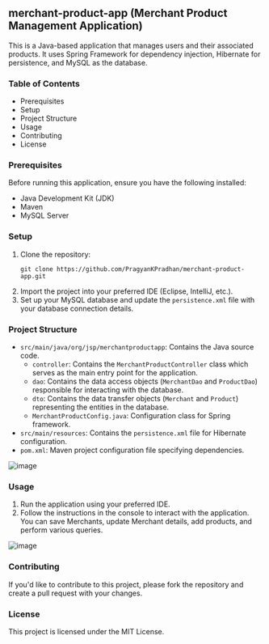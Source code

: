 ## merchant-product-app (Merchant Product Management Application)

This is a Java-based application that manages users and their associated products. It uses Spring Framework for dependency injection, Hibernate for persistence, and MySQL as the database.

### Table of Contents

- Prerequisites
- Setup
- Project Structure
- Usage
- Contributing
- License

### Prerequisites

Before running this application, ensure you have the following installed:

- Java Development Kit (JDK)
- Maven
- MySQL Server

### Setup

1. Clone the repository:
   ```
   git clone https://github.com/PragyanKPradhan/merchant-product-app.git
   ```
2. Import the project into your preferred IDE (Eclipse, IntelliJ, etc.).
3. Set up your MySQL database and update the `persistence.xml` file with your database connection details.

### Project Structure

- `src/main/java/org/jsp/merchantproductapp`: Contains the Java source code.
  - `controller`: Contains the `MerchantProductController` class which serves as the main entry point for the application.
  - `dao`: Contains the data access objects (`MerchantDao` and `ProductDao`) responsible for interacting with the database.
  - `dto`: Contains the data transfer objects (`Merchant` and `Product`) representing the entities in the database.
  - `MerchantProductConfig.java`: Configuration class for Spring framework.
- `src/main/resources`: Contains the `persistence.xml` file for Hibernate configuration.
- `pom.xml`: Maven project configuration file specifying dependencies.

![image](https://github.com/PragyanKPradhan/merchant-product-app/assets/144383179/3663fbdb-043c-450b-87d4-23c200348d10)

### Usage

1. Run the application using your preferred IDE.
2. Follow the instructions in the console to interact with the application. You can save Merchants, update Merchant details, add products, and perform various queries.

![image](https://github.com/PragyanKPradhan/merchant-product-app/assets/144383179/dd93e3ed-26ac-4498-a5b8-f8a91bd83f52)

### Contributing

If you'd like to contribute to this project, please fork the repository and create a pull request with your changes.

### License

This project is licensed under the MIT License.

